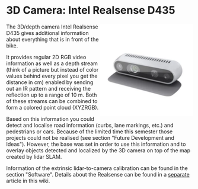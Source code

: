 # 3D Camera: Intel Realsense D435

<img align="right" src="https://github.com/Roboy/autonomous_driving/blob/wiki-material/wiki-material/overview/realsense.png" width="250">

The 3D/depth camera Intel Realsense D435 gives additional information about everything that is in front of the bike.

It provides regular 2D RGB video information as well as a depth stream (think of a picture but instead of color values behind every pixel you get the distance in cm) enabled by sending out an IR pattern and receiving the reflection up to a range of 10 m. Both of these streams can be combined to form a colored point cloud (XYZRGB).

Based on this information you could detect and localise road information (curbs, lane markings, etc.) and pedestrians or cars. Because of the limited time this semester those projects could not be realised (see section "Future Development and Ideas"). However, the base was set in order to use this information and to overlay objects detected and localized by the 3D camera on top of the map created by lidar SLAM.

Information of the extrinsic lidar-to-camera calibration can be found in the section "Software". Details about the Realsense can be found in a [separate](https://github.com/Roboy/autonomous_driving/wiki/Hardware%3A-Calibration) article in this wiki.


